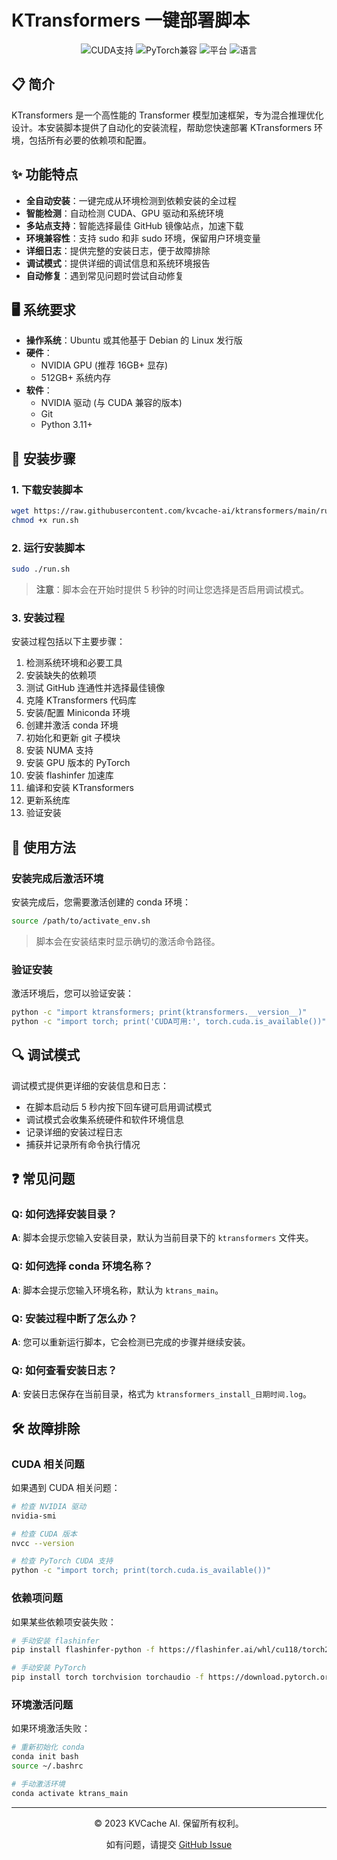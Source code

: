 ﻿# KTransformers 一键部署脚本

<div align="center">
  <img src="https://img.shields.io/badge/CUDA-支持-brightgreen" alt="CUDA支持">
  <img src="https://img.shields.io/badge/PyTorch-兼容-blue" alt="PyTorch兼容">
  <img src="https://img.shields.io/badge/平台-Linux-orange" alt="平台">
  <img src="https://img.shields.io/badge/语言-Bash-yellow" alt="语言">
</div>

## 📋 简介

KTransformers 是一个高性能的 Transformer 模型加速框架，专为混合推理优化设计。本安装脚本提供了自动化的安装流程，帮助您快速部署 KTransformers 环境，包括所有必要的依赖项和配置。

## ✨ 功能特点

- **全自动安装**：一键完成从环境检测到依赖安装的全过程
- **智能检测**：自动检测 CUDA、GPU 驱动和系统环境
- **多站点支持**：智能选择最佳 GitHub 镜像站点，加速下载
- **环境兼容性**：支持 sudo 和非 sudo 环境，保留用户环境变量
- **详细日志**：提供完整的安装日志，便于故障排除
- **调试模式**：提供详细的调试信息和系统环境报告
- **自动修复**：遇到常见问题时尝试自动修复

## 🖥️ 系统要求

- **操作系统**：Ubuntu 或其他基于 Debian 的 Linux 发行版
- **硬件**：
  - NVIDIA GPU (推荐 16GB+ 显存)
  - 512GB+ 系统内存
- **软件**：
  - NVIDIA 驱动 (与 CUDA 兼容的版本)
  - Git
  - Python 3.11+

## 🚀 安装步骤

### 1. 下载安装脚本

```bash
wget https://raw.githubusercontent.com/kvcache-ai/ktransformers/main/run.sh
chmod +x run.sh
```

### 2. 运行安装脚本

```bash
sudo ./run.sh
```

> **注意**：脚本会在开始时提供 5 秒钟的时间让您选择是否启用调试模式。

### 3. 安装过程

安装过程包括以下主要步骤：

1. 检测系统环境和必要工具
2. 安装缺失的依赖项
3. 测试 GitHub 连通性并选择最佳镜像
4. 克隆 KTransformers 代码库
5. 安装/配置 Miniconda 环境
6. 创建并激活 conda 环境
7. 初始化和更新 git 子模块
8. 安装 NUMA 支持
9. 安装 GPU 版本的 PyTorch
10. 安装 flashinfer 加速库
11. 编译和安装 KTransformers
12. 更新系统库
13. 验证安装

## 📝 使用方法

### 安装完成后激活环境

安装完成后，您需要激活创建的 conda 环境：

```bash
source /path/to/activate_env.sh
```

> 脚本会在安装结束时显示确切的激活命令路径。

### 验证安装

激活环境后，您可以验证安装：

```bash
python -c "import ktransformers; print(ktransformers.__version__)"
python -c "import torch; print('CUDA可用:', torch.cuda.is_available())"
```

## 🔍 调试模式

调试模式提供更详细的安装信息和日志：

- 在脚本启动后 5 秒内按下回车键可启用调试模式
- 调试模式会收集系统硬件和软件环境信息
- 记录详细的安装过程日志
- 捕获并记录所有命令执行情况

## ❓ 常见问题

### Q: 如何选择安装目录？
**A**: 脚本会提示您输入安装目录，默认为当前目录下的 `ktransformers` 文件夹。

### Q: 如何选择 conda 环境名称？
**A**: 脚本会提示您输入环境名称，默认为 `ktrans_main`。

### Q: 安装过程中断了怎么办？
**A**: 您可以重新运行脚本，它会检测已完成的步骤并继续安装。

### Q: 如何查看安装日志？
**A**: 安装日志保存在当前目录，格式为 `ktransformers_install_日期时间.log`。

## 🛠️ 故障排除

### CUDA 相关问题

如果遇到 CUDA 相关问题：

```bash
# 检查 NVIDIA 驱动
nvidia-smi

# 检查 CUDA 版本
nvcc --version

# 检查 PyTorch CUDA 支持
python -c "import torch; print(torch.cuda.is_available())"
```

### 依赖项问题

如果某些依赖项安装失败：

```bash
# 手动安装 flashinfer
pip install flashinfer-python -f https://flashinfer.ai/whl/cu118/torch2.0

# 手动安装 PyTorch
pip install torch torchvision torchaudio -f https://download.pytorch.org/whl/cu118
```

### 环境激活问题

如果环境激活失败：

```bash
# 重新初始化 conda
conda init bash
source ~/.bashrc

# 手动激活环境
conda activate ktrans_main
```

---

<div align="center">
  <p>© 2023 KVCache AI. 保留所有权利。</p>
  <p>如有问题，请提交 <a href="https://github.com/kvcache-ai/ktransformers/issues">GitHub Issue</a></p>
</div>
